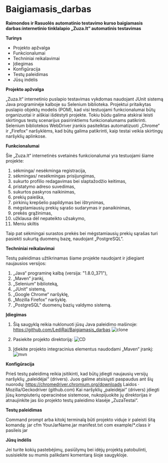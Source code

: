 # Baigiamasis_darbas

**Raimondos ir Rasuolės automatinio testavimo kurso baigiamasis darbas:internetinio tinklalapio „Zuza.lt“ automatinis testavimas**


**Turinys**

- Projekto apžvalga
- Funkcionalumai
- Techniniai reikalavimai
- Įdiegimas
- Konfigūracija
- Testų paleidimas
- Jūsų indėlis


**Projekto apžvalga**

„Zuza.lt“ internetinio puslapio testavimas vykdomas naudojant JUnit sistemą Java programinėje kalboje su Selenium biblioteka. Projektui pritaikytas puslapio objektų modelis (POM), kad visi testuojami funkcionalumai būtų organizuotai ir aiškiai išdėstyti projekte. Tokiu būdu galima atskirai leisti skirtingus testų scenarijus pasirinktiems funkcionalumams patikrinti.
Selenium bibliotekos WebDriver įrankis pasitelktas automatizuoti „Chrome“ ir „Firefox“ naršyklėms, kad būtų galima patikrinti, kaip testai veikia skirtingų naršyklių aplinkose.


**Funkcionalumai**

Šie „Zuza.lt“ internetinės svetainės funkcionalumai yra testuojami šiame projekte:
1. sėkminga/ nesėkminga registracija,
2. sėkmingas/ nesėkmingas prisijungimas,
3. sukurto profilio redagavimas bei slaptažodžio keitimas,
4. pristatymo adreso suvedimas,
5. sukurtos paskyros naikinimas,
6. prekių paieška,
7. pirkinių krepšelio papildymas bei ištrynimas,
8. mėgstamiausių prekių sąrašo sudarymas ir panaikinimas,
9. prekės grąžinimas,
10. užklausa dėl nepateikto užsakymo,
11. Meniu skiltis

Taip pat sėkmingai surastos prekės bei mėgstamiausių prekių sąrašas turi pasiekti sukurtą duomenų bazę, naudojant „PostgreSQL“.


**Techniniai reikalavimai**

Testų paleidimas užtikrinamas šiame projekte naudojant ir įdiegiant naujausios versijos:
1. „Java“ programinę kalbą (versija: "1.8.0_371"),
2. „Maven“ įrankį,
3. „Selenium“ biblioteką,
4. „JUnit“ sistemą,
5. „Google Chrome“ naršyklę,
6. „Mozilla Firefox“ naršyklę.
7. „PostgreSQL“ duomenų bazių valdymo sistemą.


**Įdiegimas**


1. Šią saugyklą reikia nuklonuoti jūsų Java paleidimo mašinoje:
https://github.com/LediRai/Baigiamasis_darbas
![clone](clone.png)

2. Pasiekite projekto direktoriją:
![CD](CD.png)

3. Įdiekite projekto integracinius elementus naudodami „Maven“ įrankį:
![mvn](mvn.png)


**Konfigūracija**

Prieš testų paleidimą reikia įsitikinti, kad būtų įdiegti naujausių versijų  naršyklių „paleidėjai“ (drivers). Juos galime atsisiųsti paspaudus ant šių nuorodų:
https://chromedriver.chromium.org/downloads
Laidos · Mozilla/Geckodriver (github.com)
Kai naršyklių „paleidėjai“ (drivers) įdiegti jūsų kompiuterių operacinėse sistemose, nukopijuokite jų direktorijas ir atnaujinkite jas šio projekto testų paleidimo klasėje „ZuzaTestai“.


**Testų paleidimas**

Command prompt arba kitokį terminalą būti projekto viduje ir paleisti šitą komandą: jar cfm YourJarName.jar manifest.txt com example/*.class ir pasileis jar


**Jūsų indėlis**

Jei turite kokių pastebėjimų, pasiūlymų bei idėjų projektą patobulinti, susisiekite su mumis palikdami komentarą šioje saugykloje.





